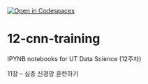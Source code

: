 [![Open in Codespaces](https://classroom.github.com/assets/launch-codespace-2972f46106e565e64193e422d61a12cf1da4916b45550586e14ef0a7c637dd04.svg)](https://classroom.github.com/open-in-codespaces?assignment_repo_id=17253715)
# 12-cnn-training

IPYNB notebooks for UT Data Science (12주차)

11장 – 심층 신경망 훈련하기
